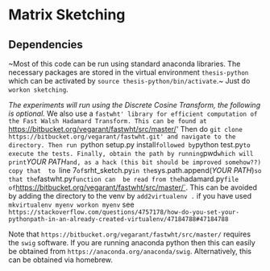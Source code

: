 # Matrix Sketching


## Dependencies
~Most of this code can be run using standard anaconda libraries.
The necessary packages are stored in the virtual environment `thesis-python` which 
can be activated by `source thesis-python/bin/activate`.~
Just do `workon sketching`.

*The experiments will run using the Discrete Cosine Transform, the following is optional.*
We also use a `fastwht' library for efficient computation of the Fast Walsh Hadamard Transform.
This can be found at `https://bitbucket.org/vegarant/fastwht/src/master/'
Then do `git clone https://bitbucket.org/vegarant/fastwht.git' and navigate to the directory.
Then run `python setup.py install` followed by `python test.py` to execute the tests.
Finally, obtain the path by running `pwd` which will print `*YOUR PATH*`and, as a hack (this bit should be improved somehow??) copy that 
to `line 7` of `srht_sketch.py` in the `sys.path.append(*YOUR PATH*)` so that the `fastwht.py` function can 
be read from the `hadamard.py` file of `https://bitbucket.org/vegarant/fastwht/src/master/`.
This can be avoided by adding the directory to the venv by `add2virtualenv .` if you have used `mkvirtualenv myenv
workon myenv` see `https://stackoverflow.com/questions/4757178/how-do-you-set-your-pythonpath-in-an-already-created-virtualenv/47184788#47184788`

Note that `https://bitbucket.org/vegarant/fastwht/src/master/` requires the `swig` software.
If you are running anaconda python then this can easily be obtained from 
`https://anaconda.org/anaconda/swig`.
Alternatively, this can be obtained via homebrew.
